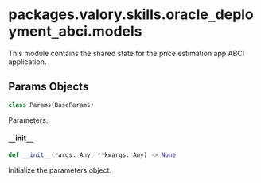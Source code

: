 <a id="packages.valory.skills.oracle_deployment_abci.models"></a>

# packages.valory.skills.oracle`_`deployment`_`abci.models

This module contains the shared state for the price estimation app ABCI application.

<a id="packages.valory.skills.oracle_deployment_abci.models.Params"></a>

## Params Objects

```python
class Params(BaseParams)
```

Parameters.

<a id="packages.valory.skills.oracle_deployment_abci.models.Params.__init__"></a>

#### `__`init`__`

```python
def __init__(*args: Any, **kwargs: Any) -> None
```

Initialize the parameters object.

